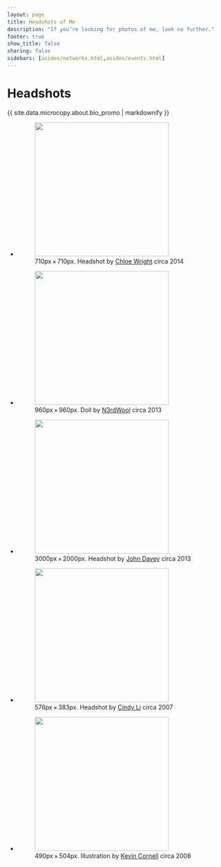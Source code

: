 ```yaml
---
layout: page
title: Headshots of Me
description: "If you’re looking for photos of me, look no further."
footer: true
show_title: false
sharing: false
sidebars: [asides/networks.html,asides/events.html]
---
```


# Headshots

<aside class="alternate">{{ site.data.microcopy.about.bio_promo | markdownify }}</aside>

<ul class="listing listing--gallery">
  <li class="listing__item listing__item--photo">
    <figure id="headshot-2014">
      <a href="/i/headshots/2014.jpg">
        <img src="/i/headshots/2014-sm.jpg" srcset="/i/headshots/2014-sm.jpg 310w, /i/headshots/2014.jpg 713w"
           alt="" width="310" height="310">
      </a>
      <figcaption>710px × 710px. Headshot by <a href="https://www.flickr.com/photos/chlobotphoto">Chloe Wright</a> circa 2014</figcaption>
    </figure>
  </li>
  <li class="listing__item listing__item--photo">
    <figure id="headshot-doll">
      <a href="/i/headshots/doll.jpg">
        <img src="/i/headshots/doll-sm.jpg" srcset="/i/headshots/doll-sm.jpg 310w, /i/headshots/doll.jpg 960w"
            alt="" width="310" height="310">
      </a>
      <figcaption>960px × 960px. Doll by <a href="https://www.etsy.com/shop/N3rdWool">N3rdWool</a> circa 2013</figcaption>
    </figure>
  </li>
  <li class="listing__item listing__item--photo">
    <figure id="headshot-2013">
      <a href="/i/headshots/2013.jpg">
        <img src="/i/headshots/2013-sm.jpg" srcset="/i/headshots/2013-sm.jpg 310w, /i/headshots/2013.jpg 3000w"
           alt="" width="310" height="310">
      </a>
      <figcaption>3000px × 2000px. Headshot by <a href="https://www.flickr.com/photos/johndavey/">John Davey</a> circa 2013</figcaption>
    </figure>
  </li>
  <li class="listing__item listing__item--photo">
    <figure id="headshot-2007">
      <a href="/i/headshots/2007.jpg">
        <img src="/i/headshots/2007-sm.jpg" srcset="/i/headshots/2007-sm.jpg 310w, /i/headshots/2007.jpg 576w"
           alt="" width="310" height="310">
      </a>
      <figcaption>576px × 383px. Headshot by <a href="https://www.flickr.com/photos/cindyli/">Cindy Li</a> circa 2007</figcaption>
    </figure>
  </li>
  <li class="listing__item listing__item--photo">
    <figure id="headshot-avatar">
      <a href="/i/headshots/avatar-cornell.jpg">
        <img src="/i/headshots/avatar-cornell-sm.png" srcset="/i/headshots/avatar-cornell-sm.png 310w, /i/headshots/avatar-cornell.png 960w"
            alt="" width="310" height="310">
      </a>
      <figcaption>490px × 504px. Illustration by <a href="http://bearskinrug.co.uk">Kevin Cornell</a> circa 2008</figcaption>
    </figure>
  </li>
</ul>